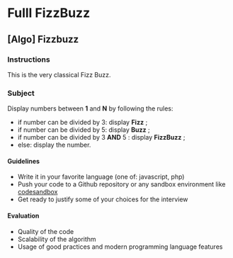 # Fulll FizzBuzz

## [Algo] Fizzbuzz

### Instructions

This is the very classical Fizz Buzz.

### Subject

Display numbers between **1** and **N** by following the rules:

- if number can be divided by 3: display **Fizz** ;
- if number can be divided by 5: display **Buzz** ;
- if number can be divided by 3 **AND** 5 : display **FizzBuzz** ;
- else: display the number.

#### Guidelines

- Write it in your favorite language (one of: javascript, php)
- Push your code to a Github repository or any sandbox environment like [codesandbox](https://codesandbox.io)
- Get ready to justify some of your choices for the interview

#### Evaluation

- Quality of the code
- Scalability of the algorithm
- Usage of good practices and modern programming language features